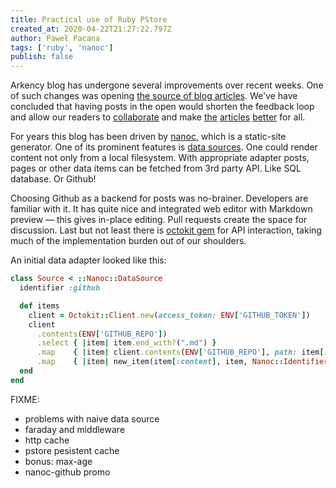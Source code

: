 ```yaml
---
title: Practical use of Ruby PStore
created_at: 2020-04-22T21:27:22.797Z
author: Paweł Pacana
tags: ['ruby', 'nanoc']
publish: false
---
```


Arkency blog has undergone several improvements over recent weeks. One of such changes was opening [the source of blog articles](https://github.com/arkency/posts). We've have concluded that having posts in the open would shorten the feedback loop and allow our readers to [collaborate](https://github.com/arkency/posts/pull/3#issuecomment-611449023) and make [the](https://github.com/arkency/posts/pull/1) [articles](https://github.com/arkency/posts/pull/2) [better](https://github.com/arkency/posts/pull/3) for all.

For years this blog has been driven by [nanoc](https://nanoc.ws), which is a static-site generator. One of its prominent features is [data sources](https://nanoc.ws/doc/data-sources/). One could render content not only from a local filesystem. With appropriate adapter posts, pages or other data items can be fetched from 3rd party API. Like SQL database. Or Github!

Choosing Github as a backend for posts was no-brainer. Developers are familiar with it. It has quite nice and integrated web editor with Markdown preview — this gives in-place editing. Pull requests create the space for discussion. Last but not least there is [octokit gem](https://github.com/octokit/octokit.rb) for API interaction, taking much of the implementation burden out of our shoulders.

An initial data adapter looked like this:

```ruby
class Source < ::Nanoc::DataSource
  identifier :github

  def items
    client = Octokit::Client.new(access_token: ENV['GITHUB_TOKEN'])
    client
      .contents(ENV['GITHUB_REPO'])
      .select { |item| item.end_with?(".md") }
      .map    { |item| client.contents(ENV['GITHUB_REPO'], path: item[:path]) }
      .map    { |item| new_item(item[:content], item, Nanoc::Identifier.new(item[:path])) }  
  end
end
```

FIXME:
- problems with naive data source
- faraday and middleware
- http cache
- pstore pesistent cache
- bonus: max-age
- nanoc-github promo





